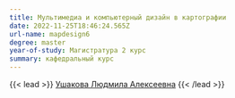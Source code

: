 ```yaml
---
title: Мультимедиа и компьютерный дизайн в картографии
date: 2022-11-25T18:46:24.565Z
url-name: mapdesign6
degree: master
year-of-study: Магистратура 2 курс
summary: кафедральный курс
---
```

{{< lead >}} [Ушакова Людмила Алексеевна](../../../about/staff/ushakova) {{< /lead >}}